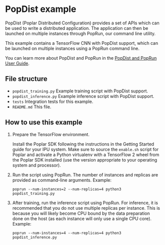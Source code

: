 <!-- Copyright (c) 2021 Graphcore Ltd. All rights reserved. -->
# PopDist example

PopDist (Poplar Distributed Configuration) provides a set of APIs which can be used to
write a distributed application. The application can then be launched on multiple instances
through PopRun, our command line utility.

This example contains a TensorFlow CNN with PopDist support, which can be launched on
multiple instances using a PopRun command line.

You can learn more about PopDist and PopRun in the
[PopDist and PopRun User Guide](https://docs.graphcore.ai/projects/poprun-user-guide/en/3.0.0/index.html).

## File structure

* `popdist_training.py` Example training script with PopDist support.
* `popdist_inference.py` Example inference script with PopDist support.
* `tests` Integration tests for this example.
* `README.md` This file.

## How to use this example

1) Prepare the TensorFlow environment.

   Install the Poplar SDK following the instructions in the Getting Started
   guide for your IPU system. Make sure to source the `enable.sh` script for
   Poplar and activate a Python virtualenv with a TensorFlow 2 wheel from
   the Poplar SDK installed (use the version appropriate to your operating
   system and processor).

2) Run the script using PopRun. The number of instances and replicas are
   provided as command-line arguments. Example:

   ```
   poprun --num-instances=2 --num-replicas=4 python3 popdist_training.py
   ```

3) After training, run the inference script using PopRun. For inference, it is
   recommended that you do not use multiple replicas per instance. This is
   because you will likely become CPU bound by the data preparation done on the
   host (as each instance will only use a single CPU core). Example:

   ```
   poprun --num-instances=4 --num-replicas=4 python3 popdist_inference.py
   ```
